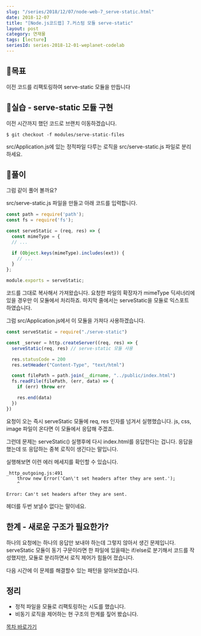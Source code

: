 ```yaml
---
slug: "/series/2018/12/07/node-web-7_serve-static.html"
date: 2018-12-07
title: "[Node.js코드랩] 7.커스텀 모듈 serve-static"
layout: post
category: 연재물
tags: [lecture]
seriesId: series-2018-12-01-weplanet-codelab
---
```


## 🌳목표

이전 코드를 리팩토링하여 serve-static 모듈을 만듭니다

## 🐤실습 - serve-static 모듈 구현

이전 시간까지 했던 코드로 브랜치 이동하겠습니다.

```
$ git checkout -f modules/serve-static-files
```

src/Application.js에 있는 정적파일 다루는 로직을 src/serve-static.js 파일로 분리하세요.

## 🐤풀이

그럼 같이 풀어 볼까요?

src/serve-static.js 파일을 만들고 아래 코드를 입력합니다.

```js
const path = require('path');
const fs = require('fs');

const serveStatic = (req, res) => {
  const mimeType = {
  // ...

  if (Object.keys(mimeType).includes(ext)) {
    // ...
  }
};

module.exports = serveStatic;
```

코드를 그대로 복사해서 가져왔습니다.
요청한 파일의 확장자가 mimeType 딕셔너리에 있을 경우만 이 모듈에서 처리하죠.
마지막 줄에서는 serveStatic을 모듈로 익스포트 하였습니다.

그럼 src/Application.js에서 이 모듈을 가져다 사용하겠습니다.

```js
const serveStatic = require("./serve-static")

const _server = http.createServer((req, res) => {
  serveStatic(req, res) // serve-static 모듈 사용

  res.statusCode = 200
  res.setHeader("Content-Type", "text/html")

  const filePath = path.join(__dirname, "../public/index.html")
  fs.readFile(filePath, (err, data) => {
    if (err) throw err

    res.end(data)
  })
})
```

요청이 오는 즉시 serveStatic 모듈에 req, res 인자를 넘겨서 실행했습니다.
js, css, image 파일이 온다면 이 모듈에서 응답해 주겠죠.

그런데 문제는 serveStatic() 실행후에 다시 index.html를 응답한다는 겁니다.
응답을 했는데 또 응답하는 중복 로직이 생긴다는 말입니다.

실행해보면 이런 에러 메세지를 확인할 수 있습니다.

```
_http_outgoing.js:491
    throw new Error('Can\'t set headers after they are sent.');
    ^

Error: Can't set headers after they are sent.
```

헤더를 두번 보낼수 없다는 말이네요.

## 한계 - 새로운 구조가 필요한가?

하나의 요청에는 하나의 응답만 보내야 하는데 그렇지 않아서 생긴 문제입니다.
serveStatic 모듈이 동기 구문이라면 한 파일에 있을때는 if/else로 분기해서 코드를 작성했지만, 모듈로 분리하면서 로직 제어가 힘들어 졌습니다.

다음 시간에 이 문제를 해결할수 있는 패턴을 알아보겠습니다.

## 정리

- 정적 파일을 모듈로 리팩토링하는 시도를 했습니다.
- 비동기 로직을 제어하는 현 구조의 한계를 짚어 봤습니다.

[목차 바로가기](/series/2018/12/01/node-web-0_index.html)
